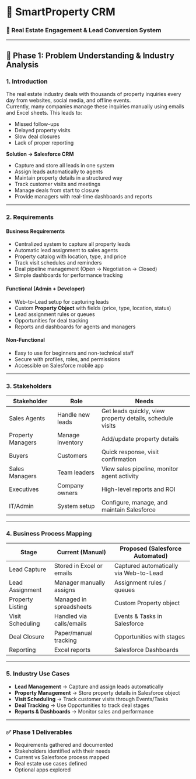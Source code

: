 # 🚀 **SmartProperty CRM**
### 🏡 Real Estate Engagement & Lead Conversion System

---

## 📘 Phase 1: Problem Understanding & Industry Analysis

### 1. Introduction
The real estate industry deals with thousands of property inquiries every day from websites, social media, and offline events.  
Currently, many companies manage these inquiries manually using emails and Excel sheets. This leads to:
- Missed follow-ups
- Delayed property visits
- Slow deal closures
- Lack of proper reporting

**Solution → Salesforce CRM**
- Capture and store all leads in one system  
- Assign leads automatically to agents  
- Maintain property details in a structured way  
- Track customer visits and meetings  
- Manage deals from start to closure  
- Provide managers with real-time dashboards and reports  

---

### 2. Requirements

#### Business Requirements
- Centralized system to capture all property leads  
- Automatic lead assignment to sales agents  
- Property catalog with location, type, and price  
- Track visit schedules and reminders  
- Deal pipeline management (Open → Negotiation → Closed)  
- Simple dashboards for performance tracking  

#### Functional (Admin + Developer)
- Web-to-Lead setup for capturing leads  
- Custom **Property Object** with fields (price, type, location, status)  
- Lead assignment rules or queues  
- Opportunities for deal tracking  
- Reports and dashboards for agents and managers  

#### Non-Functional
- Easy to use for beginners and non-technical staff  
- Secure with profiles, roles, and permissions  
- Accessible on Salesforce mobile app  

---

### 3. Stakeholders

| Stakeholder      | Role              | Needs                                    |
|------------------|------------------|------------------------------------------|
| Sales Agents     | Handle new leads | Get leads quickly, view property details, schedule visits |
| Property Managers| Manage inventory | Add/update property details              |
| Buyers           | Customers        | Quick response, visit confirmation       |
| Sales Managers   | Team leaders     | View sales pipeline, monitor agent activity |
| Executives       | Company owners   | High-level reports and ROI               |
| IT/Admin         | System setup     | Configure, manage, and maintain Salesforce |

---

### 4. Business Process Mapping

| Stage            | Current (Manual)          | Proposed (Salesforce Automated) |
|------------------|---------------------------|---------------------------------|
| Lead Capture     | Stored in Excel or emails | Captured automatically via Web-to-Lead |
| Lead Assignment  | Manager manually assigns  | Assignment rules / queues       |
| Property Listing | Managed in spreadsheets   | Custom Property object          |
| Visit Scheduling | Handled via calls/emails  | Events & Tasks in Salesforce    |
| Deal Closure     | Paper/manual tracking     | Opportunities with stages       |
| Reporting        | Excel reports             | Salesforce Dashboards           |

---

### 5. Industry Use Cases
- **Lead Management** → Capture and assign leads automatically  
- **Property Management** → Store property details in Salesforce object  
- **Visit Scheduling** → Track customer visits through Events/Tasks  
- **Deal Tracking** → Use Opportunities to track deal stages  
- **Reports & Dashboards** → Monitor sales and performance  

---

### ✅ Phase 1 Deliverables
- Requirements gathered and documented  
- Stakeholders identified with their needs  
- Current vs Salesforce process mapped  
- Real estate use cases defined  
- Optional apps explored  

